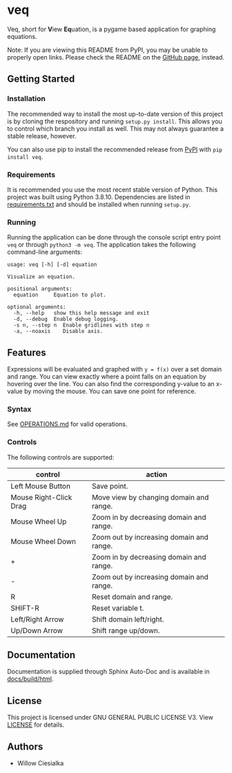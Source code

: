 # veq
Veq, short for **V**iew **Eq**uation, is a pygame based application for graphing equations.

Note: If you are viewing this README from PyPI, you may be unable to properly open links. Please check the README on the [GitHub page](https://github.com/wciesialka/veq), instead. 

## Getting Started

### Installation

The recommended way to install the most up-to-date version of this project is by cloning the respository and running `setup.py install`. This allows you to control which branch you install as well. This may not always guarantee a stable release, however.

You can also use pip to install the recommended release from [PyPI](https://pypi.org/project/veq/) with `pip install veq`.

### Requirements

It is recommended you use the most recent stable version of Python. This project was built using Python 3.8.10. Dependencies are listed in [requirements.txt](requirements.txt) and should be installed when running `setup.py`.

### Running

Running the application can be done through the console script entry point `veq` or through `python3 -m veq`. The application takes the following command-line arguments:

```
usage: veq [-h] [-d] equation

Visualize an equation.

positional arguments:
  equation     Equation to plot.

optional arguments:
  -h, --help   show this help message and exit
  -d, --debug  Enable debug logging.
  -s n, --step n  Enable gridlines with step n
  -a, --noaxis    Disable axis.
```

## Features

Expressions will be evaluated and graphed with `y = f(x)` over a set domain and range. You can view exactly where a point falls on an equation by hovering over the line. You can also find the corresponding y-value to an x-value by moving the mouse. You can save one point for reference.

### Syntax

See [OPERATIONS.md](OPERATIONS.md) for valid operations.

### Controls

The following controls are supported:

| control | action |
| ------- | ------ |
| Left Mouse Button | Save point. |
| Mouse Right-Click Drag | Move view by changing domain and range. |
| Mouse Wheel Up | Zoom in by decreasing domain and range. |
| Mouse Wheel Down | Zoom out by increasing domain and range. |
| + | Zoom in by decreasing domain and range. |
| - | Zoom out by increasing domain and range. |
| R | Reset domain and range. |
| SHIFT-R | Reset variable t. |
| Left/Right Arrow | Shift domain left/right. |
| Up/Down Arrow | Shift range up/down. |

## Documentation

Documentation is supplied through Sphinx Auto-Doc and is available in [docs/build/html](docs/build/html).

## License

This project is licensed under GNU GENERAL PUBLIC LICENSE V3. View [LICENSE](LICENSE) for details.

## Authors

- Willow Ciesialka
